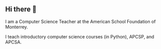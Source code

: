 ## Hi there 👋

I am a Computer Science Teacher at the American School Foundation of Monterrey.

I teach introductory computer science courses (in Python), APCSP, and APCSA.

<!--
**bycannon/bycannon** is a ✨ _special_ ✨ repository because its `README.md` (this file) appears on your GitHub profile.


-->
